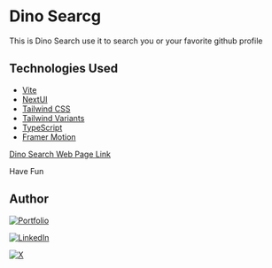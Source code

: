 # Dino Searcg

This is Dino Search use it to search you or your favorite github profile

## Technologies Used

- [Vite](https://vitejs.dev/guide/)
- [NextUI](https://nextui.org)
- [Tailwind CSS](https://tailwindcss.com)
- [Tailwind Variants](https://tailwind-variants.org)
- [TypeScript](https://www.typescriptlang.org)
- [Framer Motion](https://www.framer.com/motion)

[Dino Search Web Page Link](https://dino-search.vercel.app/)

Have Fun

## Author

[![Portfolio](https://img.shields.io/badge/tzzjokerzzt-fff?style=for-the-badge&logo=dev.to&logoColor=white&labelColor=101010)](https://alex-buelvas.vercel.app/)

[![LinkedIn](https://img.shields.io/badge/alexis_buelvas-0077B5?style=for-the-badge&logo=linkedin&logoColor=white&labelColor=101010)](https://www.linkedin.com/in/alexis-buelvas)

[![X](https://img.shields.io/badge/TzzJokerzzT-1DA1F2?style=for-the-badge&logo=X&logoColor=white&labelColor=101010)](https://twitter.com/Alex_Buelvas92)
